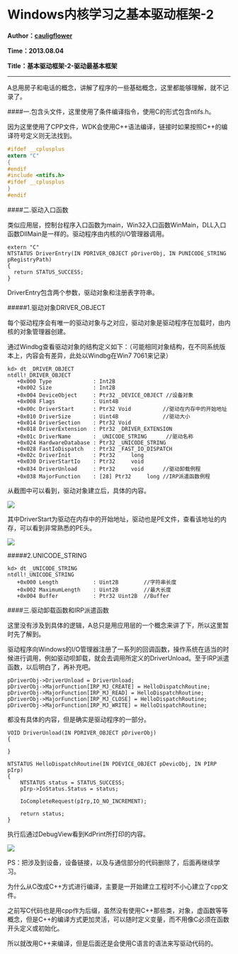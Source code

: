 Windows内核学习之基本驱动框架-2
=====

**Author：[cauligflower](http://cauligflower.github.com)**

**Time：2013.08.04**

**Title：基本驱动框架-2-驱动最基本框架**

-----

A总用房子和电话的概念，讲解了程序的一些基础概念，这里都能够理解，就不记录了。

####一.包含头文件，这里使用了条件编译指令，使用C的形式包含ntifs.h。

因为这里使用了CPP文件，WDK会使用C++语法编译，链接时如果按照C++的编译符号定义则无法找到。

```C
#ifdef __cplusplus
extern "C"
{
#endif
#include <ntifs.h>
#ifdef __cplusplus
}
#endif
```

####二.驱动入口函数

类似应用层，控制台程序入口函数为main，Win32入口函数WinMain，DLL入口函数DllMain是一样的。驱动程序由内核的I/O管理器调用。

```
extern "C"
NTSTATUS DriverEntry(IN PDRIVER_OBJECT pDriverObj, IN PUNICODE_STRING pRegistryPath)
{
  return STATUS_SUCCESS;
}
```

DriverEntry包含两个参数，驱动对象和注册表字符串。

#####1.驱动对象DRIVER_OBJECT

每个驱动程序会有唯一的驱动对象与之对应，驱动对象是驱动程序在加载时，由内核的对象管理器创建。

通过Windbg查看驱动对象的结构定义如下：（可能相同对象结构，在不同系统版本上，内容会有差异，此处以Windbg在Win7 7061来记录）

```
kd> dt _DRIVER_OBJECT
ntdll!_DRIVER_OBJECT
   +0x000 Type             : Int2B
   +0x002 Size             : Int2B
   +0x004 DeviceObject     : Ptr32 _DEVICE_OBJECT //设备对象
   +0x008 Flags            : Uint4B
   +0x00c DriverStart      : Ptr32 Void          //驱动在内存中的开始地址
   +0x010 DriverSize       : Uint4B              //驱动大小
   +0x014 DriverSection    : Ptr32 Void
   +0x018 DriverExtension  : Ptr32 _DRIVER_EXTENSION
   +0x01c DriverName       : _UNICODE_STRING      //驱动名称
   +0x024 HardwareDatabase : Ptr32 _UNICODE_STRING
   +0x028 FastIoDispatch   : Ptr32 _FAST_IO_DISPATCH
   +0x02c DriverInit       : Ptr32     long 
   +0x030 DriverStartIo    : Ptr32     void 
   +0x034 DriverUnload     : Ptr32     void      //驱动卸载例程
   +0x038 MajorFunction    : [28] Ptr32     long //IRP派遣函数例程
```

从截图中可以看到，驱动对象建立后，具体的内容。

![](http://y.photo.qq.com/img?s=FoR9yz8dP&l=y.jpg)

其中DriverStart为驱动在内存中的开始地址，驱动也是PE文件，查看该地址的内存，可以看到非常熟悉的PE头。

![](http://y.photo.qq.com/img?s=g6ZRuOh1a&l=y.jpg)

#####2.UNICODE_STRING

```
kd> dt _UNICODE_STRING
ntdll!_UNICODE_STRING
   +0x000 Length           : Uint2B        //字符串长度
   +0x002 MaximumLength    : Uint2B        //最大长度
   +0x004 Buffer           : Ptr32 Uint2B  //Buffer
```

####三.驱动卸载函数和IRP派遣函数

这里没有涉及到具体的逻辑，A总只是用应用层的一个概念来讲了下，所以这里暂时先了解到。

驱动程序向Windows的I/O管理器注册了一系列的回调函数，操作系统在适当的时候进行调用，例如驱动呗卸载，就会去调用所定义的DriverUnload。至于IRP派遣函数，以后明白了，再补充吧。

```
pDriverObj->DriverUnload = DriverUnload;
pDriverObj->MajorFunction[IRP_MJ_CREATE] = HelloDispatchRoutine;
pDriverObj->MajorFunction[IRP_MJ_READ] = HelloDispatchRoutine;
pDriverObj->MajorFunction[IRP_MJ_CLOSE] = HelloDispatchRoutine;
pDriverObj->MajorFunction[IRP_MJ_WRITE] = HelloDispatchRoutine;
```

都没有具体的内容，但是确实是驱动程序的一部分。

```
VOID DriverUnload(IN PDRIVER_OBJECT pDriverObj)
{

}

NTSTATUS HelloDispatchRoutine(IN PDEVICE_OBJECT pDevicObj, IN PIRP pIrp)
{
	NTSTATUS status = STATUS_SUCCESS;
	pIrp->IoStatus.Status = status;

	IoCompleteRequest(pIrp,IO_NO_INCREMENT);

	return status;
}
```

执行后通过DebugView看到KdPrint所打印的内容。

![](http://y.photo.qq.com/img?s=QpbUb2JWJ&l=y.jpg)

PS：把涉及到设备，设备链接，以及与通信部分的代码删除了，后面再继续学习。

为什么从C改成C++方式进行编译，主要是一开始建立工程时不小心建立了cpp文件。

之前写C代码也是用cpp作为后缀，虽然没有使用C++那些类，对象，虚函数等等概念，但是C++的编译方式更加灵活，可以随时定义变量，而不用像C必须在函数开头定义或初始化。

所以就改用C++来编译，但是后面还是会使用C语言的语法来写驱动代码的。
